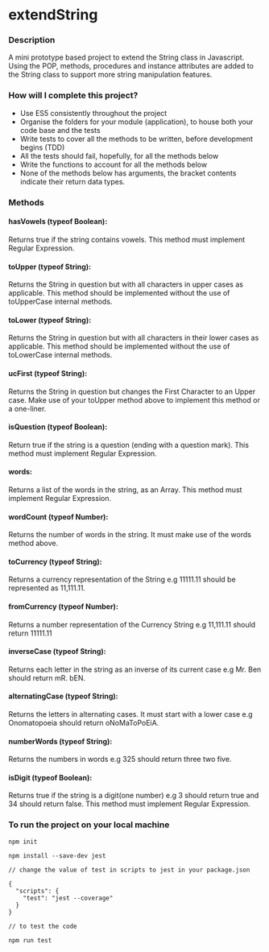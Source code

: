 # extendString

### Description
A mini prototype based project to extend the String class in Javascript. Using the POP, methods, procedures and instance attributes are added to the String class to support more string manipulation features.

### How will I complete this project?
- Use ES5 consistently throughout the project 
- Organise the folders for your module (application), to house both your code base and the tests
- Write tests to cover all the methods to be written, before development begins (TDD) 
- All the tests should fail, hopefully, for all the methods below
- Write the functions to account for all the methods below
- None of the methods below has arguments, the bracket contents indicate their return data types. 

### Methods
#### hasVowels (typeof Boolean): 
Returns true if the string contains vowels. This method must implement Regular Expression.

#### toUpper (typeof String): 
Returns the String in question but with all characters in upper cases as applicable. This method should be implemented without the use of toUpperCase internal methods.

#### toLower (typeof String): 
Returns the String in question but with all characters in their lower cases as applicable. This method should be implemented without the use of toLowerCase internal methods.
 
#### ucFirst (typeof String): 
Returns the String in question but changes the First Character to an Upper case. Make use of your toUpper method above to implement this method or a one-liner.

#### isQuestion (typeof Boolean): 
Return true if the string is a question (ending with a question mark). This method must implement Regular Expression.

#### words: 
Returns a list of the words in the string, as an Array. This method must implement Regular Expression.

#### wordCount (typeof Number): 
Returns the number of words in the string. It must make use of the words method above.

#### toCurrency (typeof String): 
Returns a currency representation of the String e.g 11111.11 should be represented as 11,111.11.

#### fromCurrency (typeof Number): 
Returns a number representation of the Currency String e.g 11,111.11 should return 11111.11

#### inverseCase (typeof String): 
Returns each letter in the string as an inverse of its current case e.g Mr. Ben should return mR. bEN.

#### alternatingCase (typeof String): 
Returns the letters in alternating cases. It must start with a lower case e.g Onomatopoeia should return oNoMaToPoEiA.

#### numberWords (typeof String): 
Returns the numbers in words e.g 325 should return three two five.

#### isDigit (typeof Boolean): 
Returns true if the string is a digit(one number) e.g 3 should return true and 34 should return false. This method must implement Regular Expression.

### To run the project on your local machine

```
npm init

npm install --save-dev jest

// change the value of test in scripts to jest in your package.json

{
  "scripts": {
    "test": "jest --coverage"
  }
}

// to test the code 

npm run test

```